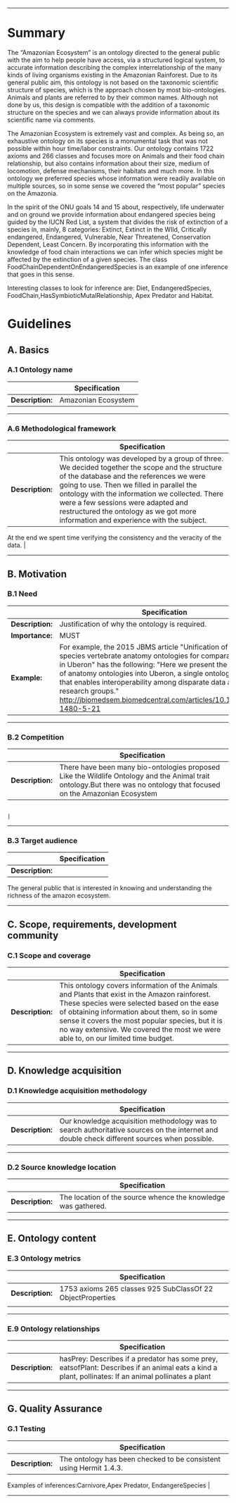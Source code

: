 
----

# Summary 

The “Amazonian Ecosystem” is an ontology directed to the general public with the aim to help people have access, via a structured logical system, to accurate information describing the complex interrelationship of the many kinds of living organisms existing in the Amazonian Rainforest. 
Due to its general public aim, this ontology is not based on the taxonomic scientific structure of species, which is the approach chosen by most bio-ontologies. Animals and plants are referred to by their common names. Although not done by us, this design is compatible with the addition of a taxonomic structure on the species and we can always provide information about its scientific name via comments.

The Amazonian Ecosystem is extremely vast and complex. As being so, an exhaustive ontology on its species is a monumental task that was not possible within hour time/labor constraints. Our ontology contains 1722 axioms and 266 classes and focuses more on Animals and their food chain relationship, but also contains information about their size, medium of locomotion, defense mechanisms, their habitats and much more. In this ontology we preferred species whose information were readily available on multiple sources, so in some sense we covered the “most popular” species on the Amazonia.

In the spirit of the ONU goals 14 and 15 about, respectively, life underwater and on ground we provide information about endangered species being guided by the  IUCN Red List, a system that divides the risk of extinction of a species in, mainly, 8 categories: Extinct, Extinct in the WIld, Critically endangered, Endangered, Vulnerable, Near Threatened, Conservation Dependent, Least Concern. By incorporating this information with the knowledge of food chain interactions we can infer which species might be affected by the extinction of a given species. The class FoodChainDependentOnEndangeredSpecies is an example of one inference that goes in this sense.

Interesting classes to look for inference are: Diet, EndangeredSpecies, FoodChain,HasSymbioticMutalRelationship, Apex Predator and Habitat.

# Guidelines

## A. Basics

### A.1 Ontology name

|                  | Specification       |
| ---------------- | ------------------- |
| **Description:** | Amazonian Ecosystem |
----


### A.6 Methodological framework

|                  | Specification                                                                                                                                                                                                                                                                                                                                                         |
| ---------------- | --------------------------------------------------------------------------------------------------------------------------------------------------------------------------------------------------------------------------------------------------------------------------------------------------------------------------------------------------------------------- |
| **Description:** | This ontology was developed by a group of three. We decided together the scope and the structure of the database and the references we were going to use. Then we filled in parallel the ontology with the information we collected. There were a few sessions were adapted and restructured the ontology as we got more information and experience with the subject. |
At the end we spent time verifying the consistency and the veracity of the data.
 |

----

## B. Motivation

### B.1 Need

|                  | Specification                                                                                                                                                                                                                                                                                                                                                                                    |
| ---------------- | ------------------------------------------------------------------------------------------------------------------------------------------------------------------------------------------------------------------------------------------------------------------------------------------------------------------------------------------------------------------------------------------------ |
| **Description:** | Justification of why the ontology is required.                                                                                                                                                                                                                                                                                                                                                   |
| **Importance:**  | MUST                                                                                                                                                                                                                                                                                                                                                                                             |
| **Example:**     | For example, the 2015 JBMS article "Unification of multi-species vertebrate anatomy ontologies for comparative biology in Uberon" has the following: "Here we present the unification of anatomy ontologies into Uberon, a single ontology resource that enables interoperability among disparate data and research groups." http://jbiomedsem.biomedcentral.com/articles/10.1186/2041-1480-5-21 |
----

### B.2 Competition

|                  | Specification                                |
| ---------------- | -------------------------------------------- |
| **Description:** | There have been many bio-ontologies proposed Like the Wildlife Ontology and the Animal trait ontology.But there was no ontology that focused on the Amazonian Ecosystem|

                                                                                                       |

----

### B.3 Target audience

|                  | Specification |
| ---------------- | ------------- |
| **Description:** |
The general public that is interested in knowing and understanding the richness of the amazon ecosystem.
                                                                                      
----

## C. Scope, requirements, development community

### C.1 Scope and coverage

|                  | Specification                                                                                                                                                                                                                                                                                                                        |
| ---------------- | ------------------------------------------------------------------------------------------------------------------------------------------------------------------------------------------------------------------------------------------------------------------------------------------------------------------------------------ |
| **Description:** | This ontology covers information of the Animals and Plants that exist in the Amazon rainforest. These species were selected based on the ease of obtaining information about them, so in some sense it covers the most popular species, but it is no way extensive. We covered the most we were able to, on our limited time budget. |
----



## D. Knowledge acquisition

### D.1 Knowledge acquisition methodology

|                  | Specification                                                                                                                               |
| ---------------- | ------------------------------------------------------------------------------------------------------------------------------------------- |
| **Description:** | Our knowledge acquisition methodology was to search authoritative sources on the internet and double check different sources when possible. |
                                             
----

### D.2 Source knowledge location

|                  | Specification                                                 |
| ---------------- | ------------------------------------------------------------- |
| **Description:** | The location of the source whence the knowledge was gathered. |
----
## E. Ontology content


### E.3 Ontology metrics

|                  | Specification                                                 |
| ---------------- | ------------------------------------------------------------- |
| **Description:** | 1753 axioms  265 classes 925 SubClassOf   22 ObjectProperties |
|                  |                                                               |

----


### E.9 Ontology relationships

|                  | Specification                                  |
| ---------------- | ---------------------------------------------- |
| **Description:** | hasPrey: Describes if a predator has some prey, eatsofPlant: Describes if an animal eats a kind a plant, pollinates: If an animal pollinates a plant |
----

## G. Quality Assurance

### G.1 Testing

|                  | Specification                                                      |
| ---------------- | ------------------------------------------------------------------ |
| **Description:** | The ontology has been checked to be consistent using Hermit 1.4.3. |
Examples of inferences:Carnivore,Apex Predator, EndangereSpecies
 |

----
